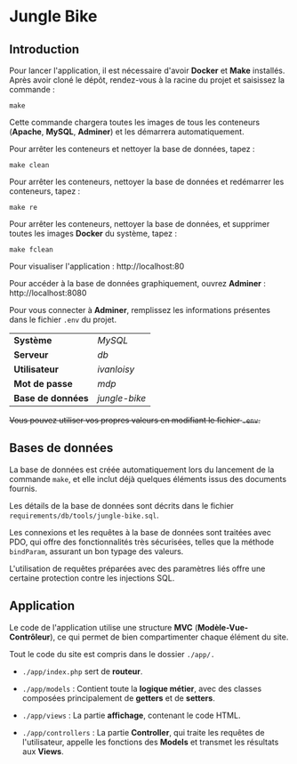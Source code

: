# Jungle Bike



## Introduction

Pour lancer l'application, il est nécessaire d'avoir **Docker** et **Make** installés. Après avoir cloné le dépôt, rendez-vous à la racine du projet et saisissez la commande :

```
make
```
Cette commande chargera toutes les images de tous les conteneurs (**Apache**, **MySQL**, **Adminer**) et les démarrera automatiquement.

Pour arrêter les conteneurs et nettoyer la base de données, tapez :

```
make clean
```

Pour arrêter les conteneurs, nettoyer la base de données et redémarrer les conteneurs, tapez :

```
make re
```

Pour arrêter les conteneurs, nettoyer la base de données, et supprimer toutes les images **Docker** du système, tapez :

```
make fclean
```

Pour visualiser l'application : http://localhost:80

Pour accéder à la base de données graphiquement, ouvrez **Adminer** : http://localhost:8080

Pour vous connecter à **Adminer**, remplissez les informations présentes dans le fichier `.env` du projet.

|                   |               | 
|-------------------|---------------|
|        **Système**|      *_MySQL_*|
|        **Serveur**|         *_db_*|
|    **Utilisateur**|  *_ivanloisy_*|
|   **Mot de passe**|        *_mdp_*|
|**Base de données**|*_jungle-bike_*|


~~Vous pouvez utiliser vos propres valeurs en modifiant le fichier `.env`.~~


## Bases de données

La base de données est créée automatiquement lors du lancement de la commande `make`, et elle inclut déjà quelques éléments issus des documents fournis.

Les détails de la base de données sont décrits dans le fichier `requirements/db/tools/jungle-bike.sql`.

Les connexions et les requêtes à la base de données sont traitées avec PDO, qui offre des fonctionnalités très sécurisées, telles que la méthode `bindParam`, assurant un bon typage des valeurs.

L'utilisation de requêtes préparées avec des paramètres liés offre une certaine protection contre les injections SQL.


## Application

Le code de l'application utilise une structure **MVC** (**Modèle-Vue-Contrôleur**), ce qui permet de bien compartimenter chaque élément du site.

Tout le code du site est compris dans le dossier `./app/.`

+ `./app/index.php` sert de **routeur**.

+ `./app/models` : Contient toute la **logique métier**, avec des classes composées principalement de **getters** et de **setters**.

+ `./app/views` : La partie **affichage**, contenant le code HTML.

+ `./app/controllers` : La partie **Controller**, qui traite les requêtes de l'utilisateur, appelle les fonctions des **Models** et transmet les résultats aux **Views**.
